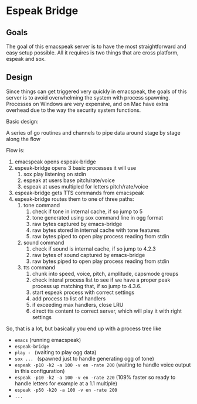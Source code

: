 # Espeak Bridge

## Goals

The goal of this emacspeak server is to have the most straightforward and easy
setup possible.  All it requires is two things that are cross platform, espeak
and sox.

## Design

Since things can get triggered very quickly in emacspeak, the goals of this
server is to avoid overwhelming the system with process spawning.  Processes on
Windows are very expensive, and on Mac have extra overhead due to the way the
security system functions.

Basic design:

A series of go routines and channels to pipe data around stage by stage along
the flow

Flow is:

1. emacspeak opens espeak-bridge
2. espeak-bridge opens 3 basic processes it will use
   1. sox play listening on stdin
   2. espeak at users base pitch/rate/voice
   3. espeak at uses multipled for letters pitch/rate/voice
3. espeak-bridge gets TTS commands from emacspeak
4. espeak-bridge routes them to one of three paths:
   1. tone command
      1. check if tone in internal cache, if so jump to 5
      2. tone generated using sox command line in ogg format
      3. raw bytes captured by emacs-bridge
      4. raw bytes stored in internal cache with tone features
      5. raw bytes piped to open play process reading from stdin
   2. sound command
      1. check if sound is internal cache, if so jump to 4.2.3
      2. raw bytes of sound captured by emacs-bridge
      3. raw bytes piped to open play process reading from stdin
   3. tts command
      1. chunk into speed, voice, pitch, amplitude, capsmode groups
      2. check interal process list to see if we have a proper peak process up
         matching that, if so jump to 4.3.6.
      3. start espeak process with correct settings
      4. add process to list of handlers
      5. if exceeding max handlers, close LRU
      6. direct tts content to correct server, which will play it with right
         settings
		 
		 
So, that is a lot, but basically you end up with a process tree like

- ```emacs``` (running emacspeak)
 - ```espeak-bridge```
  - ```play - ``` (waiting to play ogg data)
  - ```sox ... ``` (spawned just to handle generating ogg of tone)
  - ```espeak -p10 -k2 -a 100 -v en -rate 200``` (waiting to handle voice output
    in this configuration)
  - ```espeak -p10 -k2 -a 100 -v en -rate 220``` (109% faster so ready to handle
    letters for example at a 1.1 multiple)
  - ```espeak -p50 -k20 -a 100 -v en -rate 200```
  - ```...```
